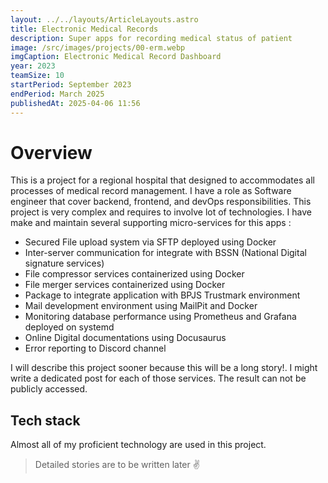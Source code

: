 ```yaml
---
layout: ../../layouts/ArticleLayouts.astro
title: Electronic Medical Records
description: Super apps for recording medical status of patient
image: /src/images/projects/00-erm.webp
imgCaption: Electronic Medical Record Dashboard
year: 2023
teamSize: 10
startPeriod: September 2023
endPeriod: March 2025
publishedAt: 2025-04-06 11:56
---
```


# Overview

This is a project for a regional hospital that designed to accommodates all processes of medical record management. I have a role as Software engineer that cover backend, frontend, and devOps responsibilities. This project is very complex and requires to involve lot of technologies. I have make and maintain several supporting micro-services for this apps :

- Secured File upload system via SFTP deployed using Docker
- Inter-server communication for integrate with BSSN (National Digital signature services)
- File compressor services containerized using Docker
- File merger services containerized using Docker
- Package to integrate application with BPJS Trustmark environment
- Mail development environment using MailPit and Docker
- Monitoring database performance using Prometheus and Grafana deployed on systemd
- Online Digital documentations using Docusaurus
- Error reporting to Discord channel

I will describe this project sooner because this will be a long story!. I might write a dedicated post for each of those services. The result can not be publicly accessed.

## Tech stack

Almost all of my proficient technology are used in this project.

> Detailed stories are to be written later ✌
